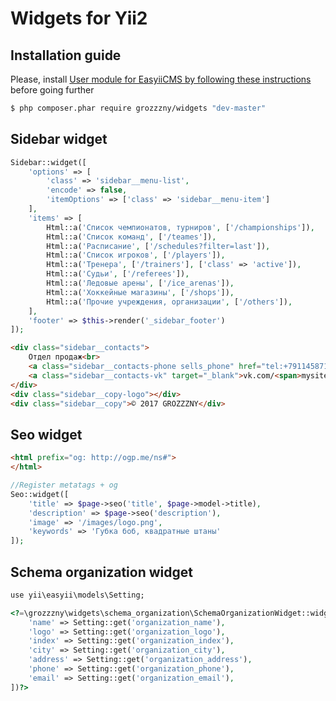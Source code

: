Widgets for Yii2
==============================

## Installation guide

Please, install [User module for EasyiiCMS by following these instructions](https://github.com/grozzzny/widgets) before going further

```bash
$ php composer.phar require grozzzny/widgets "dev-master"
```


## Sidebar widget
```php
Sidebar::widget([
    'options' => [
        'class' => 'sidebar__menu-list',
        'encode' => false,
        'itemOptions' => ['class' => 'sidebar__menu-item']
    ],
    'items' => [
        Html::a('Список чемпионатов, турниров', ['/championships']),
        Html::a('Список команд', ['/teames']),
        Html::a('Расписание', ['/schedules?filter=last']),
        Html::a('Список игроков', ['/players']),
        Html::a('Тренера', ['/trainers'], ['class' => 'active']),
        Html::a('Судьи', ['/referees']),
        Html::a('Ледовые арены', ['/ice_arenas']),
        Html::a('Хоккейные магазины', ['/shops']),
        Html::a('Прочие учреждения, организации', ['/others']),
    ],
    'footer' => $this->render('_sidebar_footer')
]);
```

```html
<div class="sidebar__contacts">
    Отдел продаж<br>
    <a class="sidebar__contacts-phone sells_phone" href="tel:+79114587142">+7 (911) 458 71 42</a><br>
    <a class="sidebar__contacts-vk" target="_blank">vk.com/<span>mysite</span></a>
</div>
<div class="sidebar__copy-logo"></div>
<div class="sidebar__copy">© 2017 GROZZZNY</div>
```


## Seo widget

```html
<html prefix="og: http://ogp.me/ns#">
</html>
```

```php
//Register metatags + og
Seo::widget([
    'title' => $page->seo('title', $page->model->title),
    'description' => $page->seo('description'),
    'image' => '/images/logo.png',
    'keywords' => 'Губка боб, квадратные штаны'
]);
```


## Schema organization widget

```html
use yii\easyii\models\Setting;
```

```php
<?=\grozzzny\widgets\schema_organization\SchemaOrganizationWidget::widget([
    'name' => Setting::get('organization_name'),
    'logo' => Setting::get('organization_logo'),
    'index' => Setting::get('organization_index'),
    'city' => Setting::get('organization_city'),
    'address' => Setting::get('organization_address'),
    'phone' => Setting::get('organization_phone'),
    'email' => Setting::get('organization_email'),
])?>
```
